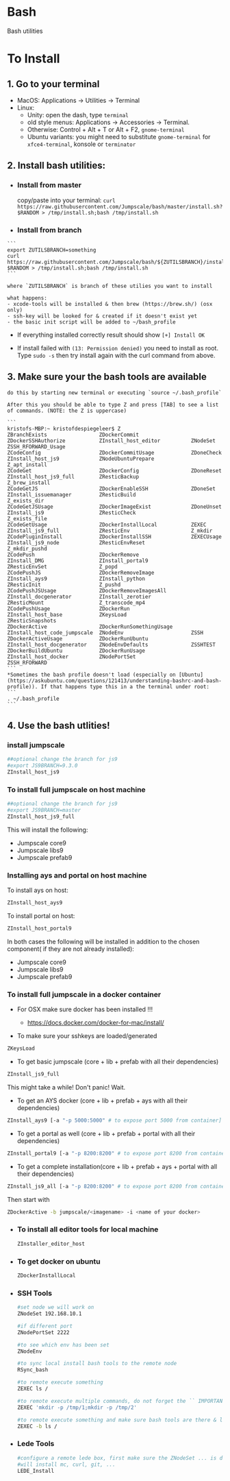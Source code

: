 # Bash
Bash utilities

# To Install
## 1. Go to your terminal
   * MacOS: Applications → Utilities → Terminal
   * Linux:
       * Unity: open the dash, type `terminal`
       * old style menus: Applications → Accessories → Terminal.
       * Otherwise: Control + Alt + T or Alt + F2, `gnome-terminal`
       * Ubuntu variants: you might need to substitute `gnome-terminal` for `xfce4-terminal`, konsole or `terminator`

 ## 2. Install bash utilities:
   - ### Install from master
     copy/paste into your terminal: `curl https://raw.githubusercontent.com/Jumpscale/bash/master/install.sh?$RANDOM > /tmp/install.sh;bash /tmp/install.sh`

   - ### Install from branch
    ```
    export ZUTILSBRANCH=something
    curl https://raw.githubusercontent.com/Jumpscale/bash/${ZUTILSBRANCH}/install.sh?$RANDOM > /tmp/install.sh;bash /tmp/install.sh
    ```

    where `ZUTILSBRANCH` is branch of these utilies you want to install

    what happens:
    - xcode-tools will be installed & then brew (https://brew.sh/) (osx only)
    - ssh-key will be looked for & created if it doesn't exist yet
    - the basic init script will be added to ~/bash_profile

 - If everything installed correctly result should show `[+] Install OK`

 - If install failed with `(13: Permission denied)` you need to install as root. Type `sudo -s` then try install again with the curl command from above.


## 3. Make sure your the bash tools are available
    do this by starting new terminal or executing `source ~/.bash_profile`

    After this you should be able to type Z and press [TAB] to see a list of commands. (NOTE: the Z is uppercase)

    ```
    kristofs-MBP:~ kristofdespiegeleer$ Z
    ZBranchExists                 ZDockerCommit                 ZDockerSSHAuthorize           ZInstall_host_editor          ZNodeSet                      ZSSH_RFORWARD_Usage
    ZCodeConfig                   ZDockerCommitUsage            ZDoneCheck                    ZInstall_host_js9             ZNodeUbuntuPrepare            Z_apt_install
    ZCodeGet                      ZDockerConfig                 ZDoneReset                    ZInstall_host_js9_full        ZResticBackup                 Z_brew_install
    ZCodeGetJS                    ZDockerEnableSSH              ZDoneSet                      ZInstall_issuemanager         ZResticBuild                  Z_exists_dir
    ZCodeGetJSUsage               ZDockerImageExist             ZDoneUnset                    ZInstall_js9                  ZResticCheck                  Z_exists_file
    ZCodeGetUsage                 ZDockerInstallLocal           ZEXEC                         ZInstall_js9_full             ZResticEnv                    Z_mkdir
    ZCodePluginInstall            ZDockerInstallSSH             ZEXECUsage                    ZInstall_js9_node             ZResticEnvReset               Z_mkdir_pushd
    ZCodePush                     ZDockerRemove                 ZInstall_DMG                  ZInstall_portal9              ZResticEnvSet                 Z_popd
    ZCodePushJS                   ZDockerRemoveImage            ZInstall_ays9                 ZInstall_python               ZResticInit                   Z_pushd
    ZCodePushJSUsage              ZDockerRemoveImagesAll        ZInstall_docgenerator         ZInstall_zerotier             ZResticMount                  Z_transcode_mp4
    ZCodePushUsage                ZDockerRun                    ZInstall_host_base            ZKeysLoad                     ZResticSnapshots
    ZDockerActive                 ZDockerRunSomethingUsage      ZInstall_host_code_jumpscale  ZNodeEnv                      ZSSH
    ZDockerActiveUsage            ZDockerRunUbuntu              ZInstall_host_docgenerator    ZNodeEnvDefaults              ZSSHTEST
    ZDockerBuildUbuntu            ZDockerRunUsage               ZInstall_host_docker          ZNodePortSet                  ZSSH_RFORWARD
    ```
    *Sometimes the bash profile doesn't load (especially on [Ubuntu](https://askubuntu.com/questions/121413/understanding-bashrc-and-bash-profile)). If that happens type this in a the terminal under root:
    ```
    . ~/.bash_profile
    ```

## 4. Use the bash utlities!

### install jumpscale

```bash
##optional change the branch for js9
#export JS9BRANCH=9.3.0
ZInstall_host_js9
```

### To install full jumpscale on host machine

```bash
##optional change the branch for js9
#export JS9BRANCH=master
ZInstall_host_js9_full
```
This will install the following:
- Jumpscale core9
- Jumpscale libs9
- Jumpscale prefab9

### Installing ays and portal on host machine

To install ays on host:

```bash
ZInstall_host_ays9
```

To install portal on host:

```bash
ZInstall_host_portal9
```
In both cases the following will be installed in addition to the chosen component( if they are not already installed):
- Jumpscale core9
- Jumpscale libs9
- Jumpscale prefab9


 ### To install full jumpscale in a docker container

- For OSX make sure docker has been installed !!!
    - https://docs.docker.com/docker-for-mac/install/

- To make sure your sshkeys are loaded/generated

```bash
ZKeysLoad
```
- To get basic jumpscale (core + lib + prefab with all their dependencies)
```bash
ZInstall_js9_full
```
This might take a while! Don't panic! Wait.
- To get an AYS docker (core + lib + prefab + ays with all their dependencies)
```bash
ZInstall_ays9 [-a "-p 5000:5000" # to expose port 5000 from container]
```
- To get a portal as well (core + lib + prefab + portal with all their dependencies)
```bash
ZInstall_portal9 [-a "-p 8200:8200" # to expose port 8200 from container]
```

- To get a complete installation(core + lib + prefab + ays + portal with all their dependencies)
```bash
ZInstall_js9_all [-a "-p 8200:8200" # to expose port 8200 from container]
```

Then start with
```bash
ZDockerActive -b jumpscale/<imagename> -i <name of your docker>
```

 - ### To install all editor tools for local machine

    ```bash
    ZInstaller_editor_host
    ```

 - ### To get docker on ubuntu

    ```bash
    ZDockerInstallLocal
    ```

- ### SSH Tools

    ```bash
    #set node we will work on
    ZNodeSet 192.168.10.1

    #if different port
    ZNodePortSet 2222

    #to see which env has been set
    ZNodeEnv

    #to sync local install bash tools to the remote node
    RSync_bash

    #to remote execute something
    ZEXEC ls /

    #to remote execute multiple commands, do not forget the `` IMPORTANT
    ZEXEC 'mkdir -p /tmp/1;mkdir -p /tmp/2'

    #to remote execute something and make sure bash tools are there & loaded
    ZEXEC -b ls /

    ```

 - ### Lede Tools

    ```bash
    #configure a remote lede box, first make sure the ZNodeSet ... is done
    #will install mc, curl, git, ...
    LEDE_Install
    ```
